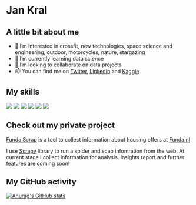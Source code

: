 # Jan Kral

## A little bit about me

- 👀 I’m interested in crossfit, new technologies, space science and engineering, outdoor, motorcycles, nature, stargazing
- 🌱 I’m currently learning data science
- 💞️ I’m looking to collaborate on data projects
- 📫 You can find me on [Twitter](https://twitter.com/jan_krl), [LinkedIn](https://www.linkedin.com/in/jan-kral-77b33b135/) and [Kaggle](https://www.kaggle.com/janekkral)

## My skills
![](https://img.shields.io/badge/language-Python-%233776AB?style=for-the-badge&logo=python)
![](https://img.shields.io/badge/lib-Pandas-%23F37626?style=for-the-badge&logo=pandas)
![](https://img.shields.io/badge/lib-Numpy-%23013243?style=for-the-badge&logo=numpy)
![](https://img.shields.io/badge/tool-Jupyter-%23150458?style=for-the-badge&logo=jupyter)
![](https://img.shields.io/badge/OS-Windows-%230078D6?style=for-the-badge&logo=windows)
![](https://img.shields.io/badge/OS-Ubuntu-%23E95420?style=for-the-badge&logo=ubuntu)

## Check out my private project
[Funda Scrap](https://github.com/JanKrl/funda_scrap) is a tool to collect information about housing offers at [Funda.nl](http://funda.nl/en)

I use [Scrapy](https://scrapy.org/) library to run a spider and scap infomration from the web. At current stage I collect information for analysis. Insights report and further features are coming soon!

## My GitHub activity
[![Anurag's GitHub stats](https://github-readme-stats.vercel.app/api?username=jankrl&show_icons=true)](https://github.com/anuraghazra/github-readme-stats)



